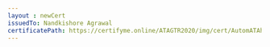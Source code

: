 ```yaml
--- 
layout : newCert 
issuedTo: Nandkishore Agrawal 
certificatePath: https://certifyme.online/ATAGTR2020/img/cert/AutomATAhon/NandkishoreAgrawal_63ef4.png
--- 
```


